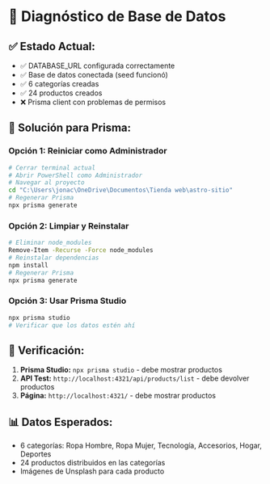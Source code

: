 # 🐛 Diagnóstico de Base de Datos

## ✅ **Estado Actual:**
- ✅ DATABASE_URL configurada correctamente
- ✅ Base de datos conectada (seed funcionó)
- ✅ 6 categorías creadas
- ✅ 24 productos creados
- ❌ Prisma client con problemas de permisos

## 🔧 **Solución para Prisma:**

### **Opción 1: Reiniciar como Administrador**
```bash
# Cerrar terminal actual
# Abrir PowerShell como Administrador
# Navegar al proyecto
cd "C:\Users\jonac\OneDrive\Documentos\Tienda web\astro-sitio"
# Regenerar Prisma
npx prisma generate
```

### **Opción 2: Limpiar y Reinstalar**
```bash
# Eliminar node_modules
Remove-Item -Recurse -Force node_modules
# Reinstalar dependencias
npm install
# Regenerar Prisma
npx prisma generate
```

### **Opción 3: Usar Prisma Studio**
```bash
npx prisma studio
# Verificar que los datos estén ahí
```

## 🎯 **Verificación:**
1. **Prisma Studio:** `npx prisma studio` - debe mostrar productos
2. **API Test:** `http://localhost:4321/api/products/list` - debe devolver productos
3. **Página:** `http://localhost:4321/` - debe mostrar productos

## 📊 **Datos Esperados:**
- 6 categorías: Ropa Hombre, Ropa Mujer, Tecnología, Accesorios, Hogar, Deportes
- 24 productos distribuidos en las categorías
- Imágenes de Unsplash para cada producto













